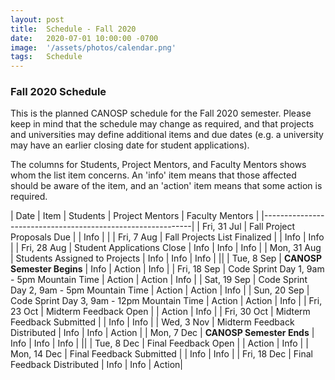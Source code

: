 ```yaml
---
layout: post
title:  Schedule - Fall 2020 
date:   2020-07-01 10:00:00 -0700
image:  '/assets/photos/calendar.png'
tags:   Schedule
---
```


### Fall 2020 Schedule

This is the planned CANOSP schedule for the Fall 2020 semester. Please keep in mind that the schedule may change as required, and that projects and universities may define additional items and due dates (e.g. a university may have an earlier closing date for student applications).

The columns for Students, Project Mentors, and Faculty Mentors shows whom the list item concerns.  An 'info' item means that those affected should be aware of the item, and an 'action' item means that some action is required.


| Date | Item | Students | Project Mentors | Faculty Mentors |
|------------------------------------------------------------|
| Fri, 31 Jul | Fall Project Proposals Due | | Info | |
| Fri, 7 Aug | Fall Projects List Finalized | | Info | Info |
| Fri, 28 Aug | Student Applications Close | Info | Info | Info |
| Mon, 31 Aug | Students Assigned to Projects | Info | Info | Info |
||
| Tue, 8 Sep | **CANOSP Semester Begins** | Info | Action | Info |
| Fri, 18 Sep | Code Sprint Day 1, 9am - 5pm Mountain Time | Action | Action | Info |
| Sat, 19 Sep | Code Sprint Day 2, 9am - 5pm Mountain Time | Action | Action | Info |
| Sun, 20 Sep | Code Sprint Day 3, 9am - 12pm Mountain Time | Action | Action | Info |
| Fri, 23 Oct | Midterm Feedback Open | | Action | Info |
| Fri, 30 Oct | Midterm Feedback Submitted | | Info | Info |
| Wed, 3 Nov | Midterm Feedback Distributed | Info | Info | Action |
| Mon, 7 Dec | **CANOSP Semester Ends** | Info | Info | Info |
||
| Tue, 8 Dec | Final Feedback Open | | Action | Info |
| Mon, 14 Dec | Final Feedback Submitted | | Info | Info |
| Fri, 18 Dec | Final Feedback Distributed | Info | Info | Action|
